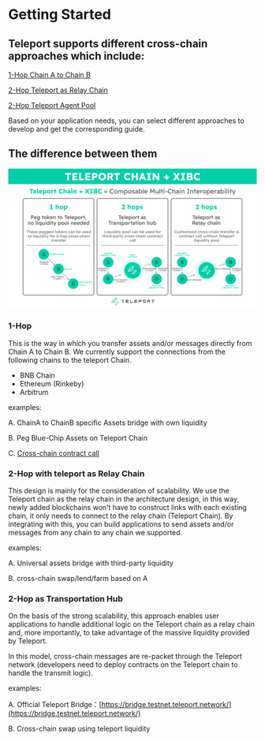 # Getting Started

## Teleport supports different cross-chain approaches which include:

[1-Hop Chain A to Chain B]()

[2-Hop Teleport as Relay Chain]()

[2-Hop Teleport Agent Pool]()

Based on your application needs, you can select different approaches to develop and get the corresponding guide.

## The difference between them 

![Difference](./3types.jpg)

### 1-Hop 

This is the way in which you transfer assets and/or messages directly from Chain A to Chain B. We currently support the connections from the following chains to the teleport Chain.

- BNB Chain
- Ethereum (Rinkeby)
- Arbitrum

examples:

A. ChainA to ChainB specific Assets bridge with own liquidity

B. Peg Blue-Chip Assets on Teleport Chain

C. [Cross-chain contract call](./../Code%20Examples/1.1-Hop%20PingPong.md)

### 2-Hop with teleport as Relay Chain

This design is mainly for the consideration of scalability. We use the Teleport chain as the relay chain in the architecture design, in this way, newly added blockchains won’t have to construct links with each existing chain, it only needs to connect to the relay chain (Teleport Chain). By integrating with this, you can build applications to send assets and/or messages from any chain to any chain we supported.

examples:

A. Universal assets bridge with third-party liquidity

B. cross-chain swap/lend/farm based on A

### 2-Hop as Transportation Hub

On the basis of the strong scalability, this approach enables user applications to handle additional logic on the Teleport chain as a relay chain and, more importantly, to take advantage of the massive liquidity provided by Teleport.

In this model, cross-chain messages are re-packet through the Teleport network (developers need to deploy contracts on the Teleport chain to handle the transmit logic).

examples:

A. Official Teleport Bridge：[https://bridge.testnet.teleport.network/](https://bridge.testnet.teleport.network/)

B. Cross-chain swap using teleport liquidity